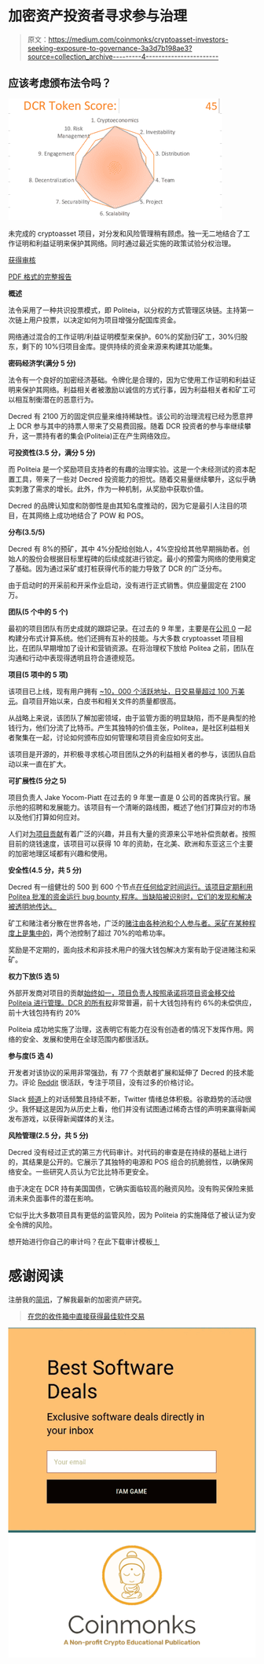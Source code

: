 # 加密资产投资者寻求参与治理

> 原文：<https://medium.com/coinmonks/cryptoasset-investors-seeking-exposure-to-governance-3a3d7b198ae3?source=collection_archive---------4----------------------->

## 应该考虑颁布法令吗？

![](img/e2e0a75fcb4d2096a2ce00420a833d6c.png)

未完成的 cryptoasset 项目，对分发和风险管理稍有顾虑。独一无二地结合了工作证明和利益证明来保护其网络。同时通过最近实施的政策试验分权治理。

[获得审核](http://cryptojungle.io/wp-content/uploads/2019/11/Decred-Audit.pdf)

[PDF 格式的完整报告](http://cryptojungle.io/wp-content/uploads/2019/11/DCR-Report.pdf)

**概述**

法令采用了一种共识投票模式，即 Politeia，以分权的方式管理区块链。主持第一次链上用户投票，以决定如何为项目增强分配国库资金。

网络通过混合的工作证明/利益证明模型来保护。60%的奖励归矿工，30%归股东，剩下的 10%归项目金库。提供持续的资金来源来构建其功能集。

**密码经济学(满分 5 分)**

法令有一个良好的加密经济基础。令牌化是合理的，因为它使用工作证明和利益证明来保护其网络。利益相关者被激励以诚信的方式行事，因为利益相关者和矿工可以相互制衡潜在的恶意行为。

Decred 有 2100 万的固定供应量来维持稀缺性。该公司的治理流程已经为愿意押上 DCR 参与其中的持票人带来了交易费回报。随着 DCR 投资者的参与率继续攀升，这一票持有者的集会(Politeia)正在产生网络效应。

**可投资性(3.5 分，满分 5 分)**

而 Politeia 是一个奖励项目支持者的有趣的治理实验。这是一个未经测试的资本配置工具，带来了一些对 Decred 投资能力的担忧。随着交易量继续攀升，这似乎确实刺激了需求的增长。此外，作为一种机制，从奖励中获取价值。

Decred 的品牌认知度和防御性是由其知名度推动的，因为它是最引人注目的项目，在其网络上成功地结合了 POW 和 POS。

**分布(3.5/5)**

Decred 有 8%的预矿，其中 4%分配给创始人，4%空投给其他早期捐助者。创始人的股份会根据目标里程碑的后续成就进行锁定。最小的预雷为网络的使用奠定了基础。因为通过采矿或打桩获得代币的能力导致了 DCR 的广泛分布。

由于启动时的开采前和开采作业启动，没有进行正式销售。供应量固定在 2100 万。

**团队(5 个中的 5 个)**

最初的项目团队有历史成就的跟踪记录。在过去的 9 年里，主要是在[公司 0](https://www.companyzero.com/) 一起构建分布式计算系统。他们还拥有互补的技能。与大多数 cryptoasset 项目相比，在团队早期增加了设计和营销资源。在将治理权下放给 Politea 之前，团队在沟通和行动中表现得透明且符合道德规范。

**项目(5 项中的 5 项)**

该项目已上线，现有用户拥有 [~10，000 个活跃地址，日交易量超过 100 万美元](https://messari.io/asset/decred#metrics)。自项目开始以来，白皮书和相关文件的质量都很高。

从战略上来说，该团队了解加密领域，由于监管方面的明显缺陷，而不是典型的抢钱行为，他们分流了比特币。产生其独特的价值主张，Politea，是社区利益相关者聚集在一起，讨论如何颁布应如何管理和项目资金应如何支出。

该项目是开源的，并积极寻求核心项目团队之外的利益相关者的参与，该团队自启动以来一直在扩大。

**可扩展性(5 分之 5)**

项目负责人 Jake Yocom-Piatt 在过去的 9 年里一直是 0 公司的首席执行官。展示他的招聘和发展能力。该项目有一个清晰的路线图，概述了他们打算应对的市场以及他们打算如何应对。

人们对[为项目贡献](https://www.decred.org/contributors/)有着广泛的兴趣，并且有大量的资源来公平地补偿贡献者。按照目前的烧钱速度，该项目可以获得 10 年的资助，在北美、欧洲和东亚这三个主要的加密地理区域都有兴趣和使用。

**安全性(4.5 分，共 5 分)**

Decred 有一组健壮的 500 到 600 个节点[在任何给定时间运行。该项目定期利用 Politea 批准的资金运行 bug bounty 程序。当缺陷被识别时，它们的发现和解决被透明地传达。](https://dcred.eu/nodeStats)

矿工和赌注者分散在世界各地，广泛的[赌注由各种池和个人参与者。采矿在某种程度上是](https://dcrstats.com/)[集中的](https://dcrstats.com/pow)，两个池控制了超过 70%的哈希功率。

奖励是不定期的，面向技术和非技术用户的强大钱包解决方案有助于促进赌注和采矿。

**权力下放(5 选 5)**

外部开发商对项目的贡献[始终如一，项目负责人按照承诺将项目资金移交给 Politeia 进行管理。](https://github.com/decred)[DCR 的所有权](https://www.dcr.observer/)非常普遍，前十大钱包持有约 6%的未偿供应，前十大钱包持有约 20%

Politeia 成功地实施了治理，这表明它有能力在没有创造者的情况下发挥作用。网络的安全、发展和使用在全球范围内都很活跃。

**参与度(5 选 4)**

开发者对该协议的采用非常强劲，有 77 个贡献者扩展和延伸了 Decred 的技术能力。评论 [Reddit](https://www.reddit.com/r/decred/) 很活跃，专注于项目，没有过多的价格讨论。

Slack [频道](https://slack.decred.org/)上的对话频繁且持续不断，Twitter 情绪总体积极。谷歌趋势的活动很少。我怀疑这是因为从历史上看，他们并没有试图通过稀奇古怪的声明来赢得新闻发布游戏，以获得新闻媒体的关注。

**风险管理(2.5 分，共 5 分)**

Decred 没有经过正式的第三方代码审计。对代码的审查是在持续的基础上进行的，其结果是公开的。它展示了其独特的电源和 POS 组合的抗脆弱性，以确保网络安全。一些研究人员认为它比比特币更安全。

由于决定在 DCR 持有美国国债，它确实面临较高的融资风险。没有购买保险来抵消未来负面事件的潜在影响。

它似乎比大多数项目具有更低的监管风险，因为 Politeia 的实施降低了被认证为安全令牌的风险。

想开始进行你自己的审计吗？在此下载审计模板[！](http://cryptojungle.io/wp-content/uploads/2019/10/CryptoJungle-Audit-Template.xlsx)

# 感谢阅读

注册我的[简讯](http://mpower365.com/newsletter-sign-up/)，了解我最新的加密资产研究。

> [在您的收件箱中直接获得最佳软件交易](https://coincodecap.com/?utm_source=coinmonks)

[![](img/7c0b3dfdcbfea594cc0ae7d4f9bf6fcb.png)](https://coincodecap.com/?utm_source=coinmonks)[![](img/e9dbce386c4f90837b5db529a4c87766.png)](https://coincodecap.com)